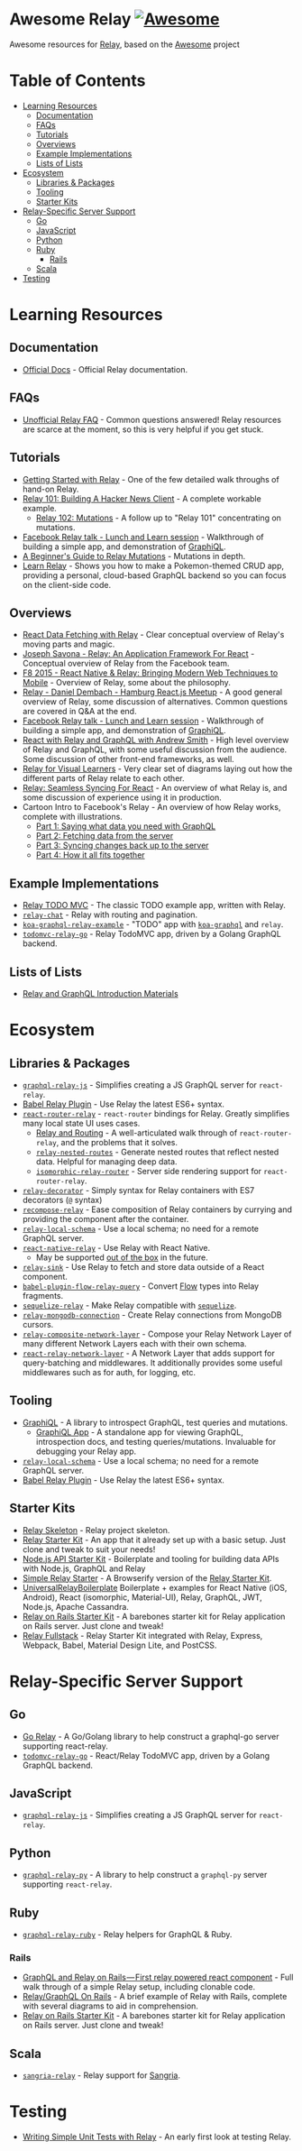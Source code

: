# Awesome Relay [![Awesome](https://cdn.rawgit.com/sindresorhus/awesome/d7305f38d29fed78fa85652e3a63e154dd8e8829/media/badge.svg)](https://github.com/sindresorhus/awesome)
Awesome resources for [Relay](https://github.com/facebook/relay), based on the [Awesome](https://github.com/sindresorhus/awesome/) project

# Table of Contents
- [Learning Resources](#learning-resources)
  - [Documentation](#documentation)
  - [FAQs](#faqs)
  - [Tutorials](#tutorials)
  - [Overviews](#overviews)
  - [Example Implementations](#example-implementations)
  - [Lists of Lists](#lists-of-lists)
- [Ecosystem](#ecosystem)
  - [Libraries & Packages](#libraries--packages)
  - [Tooling](#tooling)
  - [Starter Kits](#starter-kits)
- [Relay-Specific Server Support](#relay-specific-server-support)
  - [Go](#go)
  - [JavaScript](#javascript)
  - [Python](#python)
  - [Ruby](#ruby)
    - [Rails](#rails)
  - [Scala](#scala)
- [Testing](#testing)

# Learning Resources
## Documentation
- [Official Docs](https://facebook.github.io/relay/docs/getting-started.html#content) - Official Relay documentation.

## FAQs
- [Unofficial Relay FAQ](https://gist.github.com/wincent/598fa75e22bdfa44cf47) - Common questions answered! Relay resources are scarce at the moment, so this is very helpful if you get stuck.

## Tutorials
- [Getting Started with Relay](https://auth0.com/blog/2015/10/06/getting-started-with-relay/) - One of the few detailed walk throughs of hand-on Relay.
- [Relay 101: Building A Hacker News Client](https://medium.com/@clayallsopp/relay-101-building-a-hacker-news-client-bb8b2bdc76e6#.1i64q1pf9) - A complete workable example.
  - [Relay 102: Mutations](https://medium.com/@clayallsopp/relay-102-mutations-d8b471a4730e#.i9vuv3vxl) - A follow up to "Relay 101" concentrating on mutations.
- [Facebook Relay talk - Lunch and Learn session](https://www.youtube.com/watch?v=sP3n-nht0Xo) - Walkthrough of building a simple app, and demonstration of [GraphiQL](https://github.com/graphql/graphiql).
- [A Beginner's Guide to Relay Mutations](http://blog.pathgather.com/blog/a-beginners-guide-to-relay-mutations) - Mutations in depth.
- [Learn Relay](https://learnrelay.org/) - Shows you how to make a Pokemon-themed CRUD app, providing a personal, cloud-based GraphQL backend so you can focus on the client-side code. 

## Overviews
- [React Data Fetching with Relay](http://www.sitepoint.com/react-data-fetching-with-relay/) - Clear conceptual overview of Relay's moving parts and magic.
- [Joseph Savona - Relay: An Application Framework For React](https://www.youtube.com/watch?v=IrgHurBjQbg) - Conceptual overview of Relay from the Facebook team.
- [F8 2015 - React Native & Relay: Bringing Modern Web Techniques to Mobile](https://www.youtube.com/watch?v=X6YbAKiLCLU) - Overview of Relay, some about the philosophy.
- [Relay - Daniel Dembach - Hamburg React.js Meetup](https://www.youtube.com/watch?v=dvWTxy1eY6s) - A good general overview of Relay, some discussion of alternatives. Common questions are covered in Q&A at the end.
- [Facebook Relay talk - Lunch and Learn session](https://www.youtube.com/watch?v=sP3n-nht0Xo) - Walkthrough of building a simple app, and demonstration of [GraphiQL](https://github.com/graphql/graphiql).
- [React with Relay and GraphQL with Andrew Smith](https://www.youtube.com/watch?v=Cfna8gwt9h8) - High level overview of Relay and GraphQL, with some useful discussion from the audience. Some discussion of other front-end frameworks, as well.
- [Relay for Visual Learners](http://sgwilym.github.io/relay-visual-learners/) - Very clear set of diagrams laying out how the different parts of Relay relate to each other.
- [Relay: Seamless Syncing For React](http://www.slideshare.net/BrooklynZelenka/relay-seamless-syncing-for-react-vanjs) - An overview of what Relay is, and some discussion of experience using it in production.
- Cartoon Intro to Facebook's Relay - An overview of how Relay works, complete with illustrations.
  - [Part 1: Saying what data you need with GraphQL](https://code-cartoons.com/a-cartoon-intro-to-facebook-s-relay-part-1-3ec1a127bca5)
  - [Part 2: Fetching data from the server](https://code-cartoons.com/a-cartoon-intro-to-facebook-s-relay-part-2-d4a2435aee59)
  - [Part 3: Syncing changes back up to the server](https://code-cartoons.com/a-cartoon-intro-to-facebook-s-relay-part-3-9d8fcf8db670)
  - [Part 4: How it all fits together](https://code-cartoons.com/a-cartoon-intro-to-facebook-s-relay-part-4-aef7d819a8ed)
 
## Example Implementations
- [Relay TODO MVC](https://github.com/taion/relay-todomvc) - The classic TODO example app, written with Relay.
- [`relay-chat`](https://github.com/transedward/relay-chat) - Relay with routing and pagination.
- [`koa-graphql-relay-example`](https://github.com/chentsulin/koa-graphql-relay-example) - "TODO" app with [`koa-graphql`](https://github.com/chentsulin/koa-graphql) and `relay`.
- [`todomvc-relay-go`](https://github.com/sogko/todomvc-relay-go) - Relay TodoMVC app, driven by a Golang GraphQL backend.

## Lists of Lists
- [Relay and GraphQL Introduction Materials](https://quip.com/oLxzA1gTsJsE)

# Ecosystem
## Libraries & Packages
- [`graphql-relay-js`](https://github.com/graphql/graphql-relay-js) - Simplifies creating a JS GraphQL server for `react-relay`.
- [Babel Relay Plugin](https://www.npmjs.com/package/babel-relay-plugin) - Use Relay the latest ES6+ syntax.
- [`react-router-relay`](https://github.com/relay-tools/react-router-relay) - `react-router` bindings for Relay. Greatly simplifies many local state UI uses cases.
  - [Relay and Routing](https://medium.com/@cpojer/relay-and-routing-36b5439bad9#.h91614i65) - A well-articulated walk through of `react-router-relay`, and the problems that it solves.
  - [`relay-nested-routes`](https://www.npmjs.com/package/relay-nested-routes) - Generate nested routes that reflect nested data. Helpful for managing deep data.
  - [`isomorphic-relay-router`](https://github.com/denvned/isomorphic-relay-router) - Server side rendering support for `react-router-relay`.
- [`relay-decorator`](https://github.com/4Catalyzer/relay-decorators) - Simply syntax for Relay containers with ES7 decorators (`@` syntax)
- [`recompose-relay`](https://www.npmjs.com/package/recompose-relay) - Ease composition of Relay containers by currying and providing the component after the container.
- [`relay-local-schema`](https://github.com/relay-tools/relay-local-schema) - Use a local schema; no need for a remote GraphQL server.
- [`react-native-relay`](https://github.com/lenaten/react-native-relay) - Use Relay with React Native.
  - May be supported [out of the box](https://github.com/facebook/relay/issues/26) in the future.
- [`relay-sink`](https://github.com/acdlite/relay-sink) - Use Relay to fetch and store data outside of a React component.
- [`babel-plugin-flow-relay-query`](https://github.com/guymers/babel-plugin-flow-relay-query) - Convert [Flow](http://flowtype.org) types into Relay fragments.
- [`sequelize-relay`](https://github.com/MattMcFarland/sequelize-relay) - Make Relay compatible with [`sequelize`](https://github.com/sequelize/sequelize).
- [`relay-mongodb-connection`](https://github.com/mikberg/relay-mongodb-connection) - Create Relay connections from MongoDB cursors.
- [`relay-composite-network-layer`](https://github.com/eyston/relay-composite-network-layer) - Compose your Relay Network Layer of many different Network Layers each with their own schema.
- [`react-relay-network-layer`](https://github.com/nodkz/react-relay-network-layer) - A Network Layer that adds support for query-batching and middlewares. It additionally provides some useful middlewares such as for auth, for logging, etc.

## Tooling
- [GraphiQL](https://github.com/graphql/graphiql) - A library to introspect GraphQL, test queries and mutations.
  - [GraphiQL App](https://github.com/skevy/graphiql-app) - A standalone app for viewing GraphQL, introspection docs, and testing queries/mutations. Invaluable for debugging your Relay app.
- [`relay-local-schema`](https://github.com/relay-tools/relay-local-schema) - Use a local schema; no need for a remote GraphQL server.
- [Babel Relay Plugin](https://www.npmjs.com/package/babel-relay-plugin) - Use Relay the latest ES6+ syntax.

## Starter Kits
- [Relay Skeleton](https://github.com/fortruce/relay-skeleton) - Relay project skeleton.
- [Relay Starter Kit](https://github.com/relayjs/relay-starter-kit) - An app that it already set up with a basic setup. Just clone and tweak to suit your needs!
- [Node.js API Starter Kit](https://github.com/kriasoft/nodejs-api-starter) - Boilerplate and tooling for building data APIs with Node.js, GraphQL and Relay
- [Simple Relay Starter](https://github.com/mhart/simple-relay-starter) - A Browserify version of the [Relay Starter Kit](https://github.com/relayjs/relay-starter-kit).
- [UniversalRelayBoilerplate](https://github.com/codefoundries/UniversalRelayBoilerplate)
Boilerplate + examples for React Native (iOS, Android), React (isomorphic, Material-UI), Relay, GraphQL, JWT, Node.js, Apache Cassandra.
- [Relay on Rails Starter Kit](https://github.com/nethsix/relay-on-rails) - A barebones starter kit for Relay application on Rails server. Just clone and tweak!
- [Relay Fullstack](https://github.com/lvarayut/relay-fullstack) - Relay Starter Kit integrated with Relay, Express, Webpack, Babel, Material Design Lite, and PostCSS.

# Relay-Specific Server Support
## Go
- [Go Relay](https://github.com/graphql-go/relay) - A Go/Golang library to help construct a graphql-go server supporting react-relay.
- [`todomvc-relay-go`](https://github.com/sogko/todomvc-relay-go) - React/Relay TodoMVC app, driven by a Golang GraphQL backend.

## JavaScript
- [`graphql-relay-js`](https://github.com/graphql/graphql-relay-js) - Simplifies creating a JS GraphQL server for `react-relay`.

## Python
- [`graphql-relay-py`](https://github.com/graphql-python/graphql-relay-py) - A library to help construct a `graphql-py` server supporting `react-relay`.
 
## Ruby
- [`graphql-relay-ruby`](https://github.com/rmosolgo/graphql-relay-ruby) - Relay helpers for GraphQL & Ruby.

### Rails
- [GraphQL and Relay on Rails — First relay powered react component](https://medium.com/@gauravtiwari/graphql-and-relay-on-rails-first-relay-powered-react-component-cb3f9ee95eca#.c88zcoftn) - Full walk through of a simple Relay setup, including clonable code.
- [Relay/GraphQL On Rails](https://medium.com/@khor/relay-facebook-on-rails-8b4af2057152#.5hjih9wms) - A brief example of Relay with Rails, complete with several diagrams to aid in comprehension.
- [Relay on Rails Starter Kit](https://github.com/nethsix/relay-on-rails) - A barebones starter kit for Relay application on Rails server. Just clone and tweak!

## Scala
- [`sangria-relay`](https://github.com/sangria-graphql/sangria-relay) - Relay support for [Sangria](http://sangria-graphql.org).

# Testing
- [Writing Simple Unit Tests with Relay](https://medium.com/@mikaelberg/writing-simple-unit-tests-with-relay-707f19e90129) - An early first look at testing Relay. 
